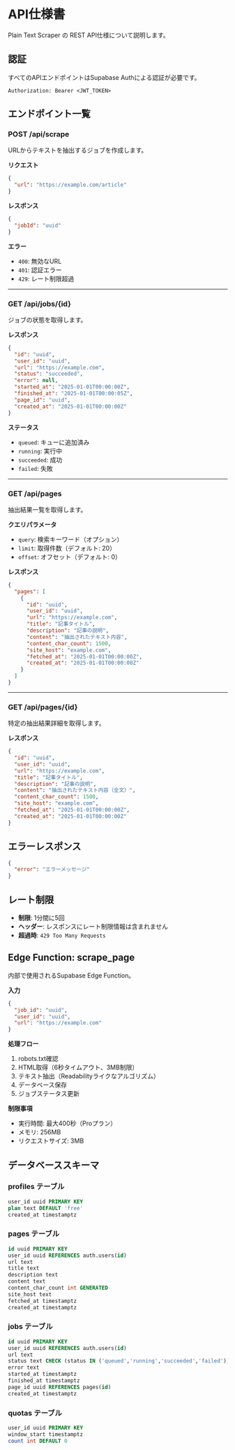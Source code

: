 # API仕様書

Plain Text Scraper の REST API仕様について説明します。

## 認証

すべてのAPIエンドポイントはSupabase Authによる認証が必要です。

```
Authorization: Bearer <JWT_TOKEN>
```

## エンドポイント一覧

### POST /api/scrape

URLからテキストを抽出するジョブを作成します。

**リクエスト**
```json
{
  "url": "https://example.com/article"
}
```

**レスポンス**
```json
{
  "jobId": "uuid"
}
```

**エラー**
- `400`: 無効なURL
- `401`: 認証エラー
- `429`: レート制限超過

---

### GET /api/jobs/{id}

ジョブの状態を取得します。

**レスポンス**
```json
{
  "id": "uuid",
  "user_id": "uuid",
  "url": "https://example.com",
  "status": "succeeded",
  "error": null,
  "started_at": "2025-01-01T00:00:00Z",
  "finished_at": "2025-01-01T00:00:05Z",
  "page_id": "uuid",
  "created_at": "2025-01-01T00:00:00Z"
}
```

**ステータス**
- `queued`: キューに追加済み
- `running`: 実行中
- `succeeded`: 成功
- `failed`: 失敗

---

### GET /api/pages

抽出結果一覧を取得します。

**クエリパラメータ**
- `query`: 検索キーワード（オプション）
- `limit`: 取得件数（デフォルト: 20）
- `offset`: オフセット（デフォルト: 0）

**レスポンス**
```json
{
  "pages": [
    {
      "id": "uuid",
      "user_id": "uuid",
      "url": "https://example.com",
      "title": "記事タイトル",
      "description": "記事の説明",
      "content": "抽出されたテキスト内容",
      "content_char_count": 1500,
      "site_host": "example.com",
      "fetched_at": "2025-01-01T00:00:00Z",
      "created_at": "2025-01-01T00:00:00Z"
    }
  ]
}
```

---

### GET /api/pages/{id}

特定の抽出結果詳細を取得します。

**レスポンス**
```json
{
  "id": "uuid",
  "user_id": "uuid",
  "url": "https://example.com",
  "title": "記事タイトル",
  "description": "記事の説明",
  "content": "抽出されたテキスト内容（全文）",
  "content_char_count": 1500,
  "site_host": "example.com",
  "fetched_at": "2025-01-01T00:00:00Z",
  "created_at": "2025-01-01T00:00:00Z"
}
```

## エラーレスポンス

```json
{
  "error": "エラーメッセージ"
}
```

## レート制限

- **制限**: 1分間に5回
- **ヘッダー**: レスポンスにレート制限情報は含まれません
- **超過時**: `429 Too Many Requests`

## Edge Function: scrape_page

内部で使用されるSupabase Edge Function。

**入力**
```json
{
  "job_id": "uuid",
  "user_id": "uuid",
  "url": "https://example.com"
}
```

**処理フロー**
1. robots.txt確認
2. HTML取得（6秒タイムアウト、3MB制限）
3. テキスト抽出（Readabilityライクなアルゴリズム）
4. データベース保存
5. ジョブステータス更新

**制限事項**
- 実行時間: 最大400秒（Proプラン）
- メモリ: 256MB
- リクエストサイズ: 3MB

## データベーススキーマ

### profiles テーブル
```sql
user_id uuid PRIMARY KEY
plan text DEFAULT 'free'
created_at timestamptz
```

### pages テーブル
```sql
id uuid PRIMARY KEY
user_id uuid REFERENCES auth.users(id)
url text
title text
description text
content text
content_char_count int GENERATED
site_host text
fetched_at timestamptz
created_at timestamptz
```

### jobs テーブル
```sql
id uuid PRIMARY KEY
user_id uuid REFERENCES auth.users(id)
url text
status text CHECK (status IN ('queued','running','succeeded','failed'))
error text
started_at timestamptz
finished_at timestamptz
page_id uuid REFERENCES pages(id)
created_at timestamptz
```

### quotas テーブル
```sql
user_id uuid PRIMARY KEY
window_start timestamptz
count int DEFAULT 0
```